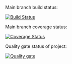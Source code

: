 Main branch build status:

[![Build Status](https://travis-ci.com/osnl20/qt-test1.svg?branch=main)](https://travis-ci.com/osnl20/qt-test1)

Main branch coverage status:

[![Coverage Status](https://coveralls.io/repos/github/osnl20/qt-test1/badge.svg?branch=main)](https://coveralls.io/github/osnl20/qt-test1?branch=main)

Quality gate status of project:

[![Quality gate](https://sonarcloud.io/api/project_badges/quality_gate?project=osnl20_qt-test1)](https://sonarcloud.io/dashboard?id=osnl20_qt-test1)
